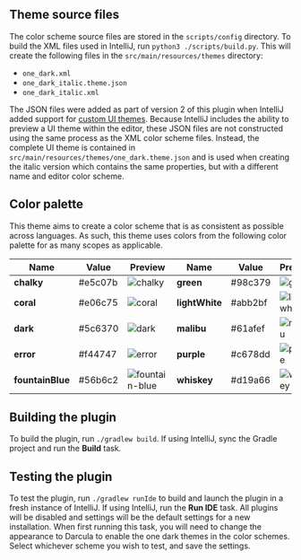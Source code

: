 ## Theme source files

The color scheme source files are stored in the `scripts/config` directory. To build the XML files used in IntelliJ, run `python3 ./scripts/build.py`. This will create the following files in the `src/main/resources/themes` directory:

* `one_dark.xml`
* `one_dark_italic.theme.json`
* `one_dark_italic.xml`

The JSON files were added as part of version 2 of this plugin when IntelliJ added support for [custom UI themes][custom-ui-themes]. Because IntelliJ includes the ability to preview a UI theme within the editor, these JSON files are not constructed using the same process as the XML color scheme files. Instead, the complete UI theme is contained in `src/main/resources/themes/one_dark.theme.json` and is used when creating the italic version which contains the same properties, but with a different name and editor color scheme.

## Color palette

This theme aims to create a color scheme that is as consistent as possible across languages.  As such, this theme uses colors from the following color palette for as many scopes as applicable.

| Name             | Value   | Preview          | Name           | Value   | Preview        |
|------------------|---------|------------------|----------------|---------|----------------|
| **chalky**       | #e5c07b | ![chalky]        | **green**      | #98c379 | ![green]       |
| **coral**        | #e06c75 | ![coral]         | **lightWhite** | #abb2bf | ![light-white] |
| **dark**         | #5c6370 | ![dark]          | **malibu**     | #61afef | ![malibu]      |
| **error**        | #f44747 | ![error]         | **purple**     | #c678dd | ![purple]      |
| **fountainBlue** | #56b6c2 | ![fountain-blue] | **whiskey**    | #d19a66 | ![whiskey]     |

## Building the plugin

To build the plugin, run `./gradlew build`. If using IntelliJ, sync the Gradle project and run the **Build** task.

## Testing the plugin

To test the plugin, run `./gradlew runIde` to build and launch the plugin in a fresh instance of IntelliJ. If using IntelliJ, run the **Run IDE** task. All plugins will be disabled and settings will be the default settings for a new installation. When first running this task, you will need to change the appearance to Darcula to enable the one dark themes in the color schemes. Select whichever scheme you wish to test, and save the settings.

[custom-ui-themes]: https://blog.jetbrains.com/idea/2019/03/brighten-up-your-day-add-color-to-intellij-idea "Custom UI themes"
[chalky]: https://raw.githubusercontent.com/markypython/jetbrains-one-dark-theme/master/docs/colors/chalky.jpg
[coral]: https://raw.githubusercontent.com/markypython/jetbrains-one-dark-theme/master/docs/colors/coral.jpg
[dark]: https://raw.githubusercontent.com/markypython/jetbrains-one-dark-theme/master/docs/colors/dark.jpg
[error]: https://raw.githubusercontent.com/markypython/jetbrains-one-dark-theme/master/docs/colors/error.jpg
[fountain-blue]: https://raw.githubusercontent.com/markypython/jetbrains-one-dark-theme/master/docs/colors/fountain-blue.jpg
[green]: https://raw.githubusercontent.com/markypython/jetbrains-one-dark-theme/master/docs/colors/green.jpg
[invalid]: https://raw.githubusercontent.com/markypython/jetbrains-one-dark-theme/master/docs/colors/invalid.jpg
[light-white]: https://raw.githubusercontent.com/markypython/jetbrains-one-dark-theme/master/docs/colors/light-white.jpg
[malibu]: https://raw.githubusercontent.com/markypython/jetbrains-one-dark-theme/master/docs/colors/malibu.jpg
[purple]: https://raw.githubusercontent.com/markypython/jetbrains-one-dark-theme/master/docs/colors/purple.jpg
[whiskey]: https://raw.githubusercontent.com/markypython/jetbrains-one-dark-theme/master/docs/colors/whiskey.jpg
